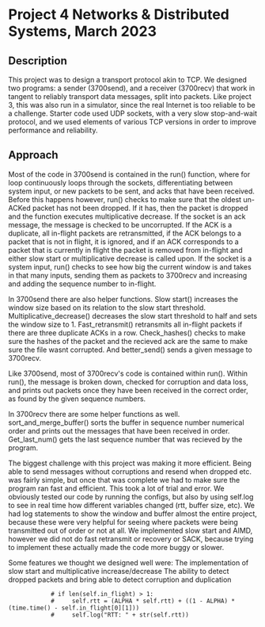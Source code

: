 # Project 4 Networks & Distributed Systems, March 2023
## Description 
This project was to design a transport protocol akin to TCP. We designed two programs: a sender (3700send), and a receiver (3700recv) that work in tangent to reliably transport data messages, split into packets. Like project 3, this was also run in a simulator, since the
real Internet is too reliable to be a challenge. Starter code used UDP sockets, with a very slow stop-and-wait protocol, and we used
elements of various TCP versions in order to improve performance and reliability.

## Approach
Most of the code in 3700send is contained in the run() function, where for loop continuously loops through the sockets, 
differentiating between system input, or new packets to be sent, and acks that have been received. Before this happens 
however, run() checks to make sure that the oldest un-ACKed packet has not been dropped. If it has, then the packet is 
dropped and the function executes multiplicative decrease. If the socket is an ack message, the message is checked to 
be uncorrupted. If the ACK is a duplicate, all in-flight packets are retransmitted, if the ACK belongs to a packet that
is not in flight, it is ignored, and if an ACK corresponds to a packet that is currently in flight the packet is removed
from in-flight and either slow start or multiplicative decrease is called upon. If the socket is a system input, run() 
checks to see how big the current window is and takes in that many inputs, sending them as packets to 3700recv and 
increasing and adding the sequence number to in-flight.

In 3700send there are also helper functions. Slow start() increases the window size based on its relation to the slow 
start threshold. Multiplicative_decrease() decreases the slow start threshold to half and sets the window size to 1. 
Fast_retransmit() retransmits all in-flight packets if there are three duplicate ACKs in a row. Check_hashes() checks
to make sure the hashes of the packet and the recieved ack are the same to make sure the file wasnt corrupted. And 
better_send() sends a given message to 3700recv.

Like 3700send, most of 3700recv's code is contained within run(). Within run(),  the message is broken down, checked 
for corruption and data loss, and prints out packets once they have been received in the correct order, as found by 
the given sequence numbers.

In 3700recv there are some helper functions as well. sort_and_merge_buffer() sorts the buffer in sequence number 
numerical order and prints out the messages that have been received in order. Get_last_num() gets the last sequence 
number that was recieved by the program.

The biggest challenge with this project was making it more efficient. Being able to send messages without corruptions 
and resend when dropped etc. was fairly simple, but once that was complete we had to make sure the program ran fast 
and efficient. This took a lot of trial and error. We obviously tested our code by running the configs, but also by 
using self.log to see in real time how different variables changed (rtt, buffer size, etc). We had log statements to 
show the window and buffer almost the entire project, because these were very helpful for seeing where packets were 
being transmitted out of order or not at all. We implemented slow start and AIMD, however we did not do fast retransmit
or recovery or SACK, because trying to implement these actually made the code more buggy or slower.

Some features we thought we designed well were:
	The implementation of slow start and multiplicative increase/decrease
	The ability to detect dropped packets
	and bring able to detect corruption and duplication

                # if len(self.in_flight) > 1:
                #     self.rtt = (ALPHA * self.rtt) + ((1 - ALPHA) * (time.time() - self.in_flight[0][1]))
                #     self.log("RTT: " + str(self.rtt))
